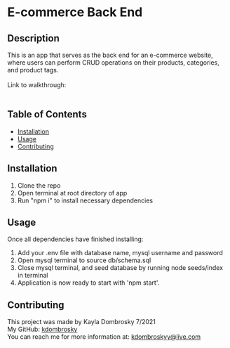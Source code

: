 # E-commerce Back End

## Description 
This is an app that serves as the back end for an e-commerce website, where users can perform CRUD operations on their products, categories, and product tags.  
<br/>
Link to walkthrough: 
<br/><br/>

## Table of Contents 
* [Installation](#installation)
* [Usage](#usage)
* [Contributing](#contributing)

## Installation 
1. Clone the repo 
2. Open terminal at root directory of app
3. Run "npm i" to install necessary dependencies

## Usage
Once all dependencies have finished installing:
1. Add your .env file with database name, mysql username and password
2. Open mysql terminal to source db/schema.sql
3. Close mysql terminal, and seed database by running node seeds/index in terminal
4. Application is now ready to start with 'npm start'. 

## Contributing
This project was made by Kayla Dombrosky 7/2021 <br/>
My GitHub: [kdombrosky](https://github.com/kdombrosky) <br/>
You can reach me for more information at: <kdombroskyy@live.com> 
